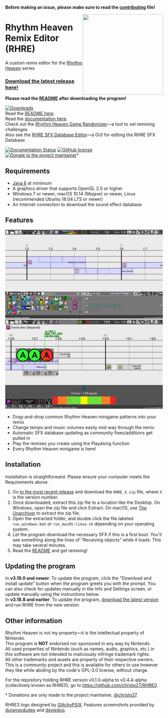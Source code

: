 **Before making an issue, please make sure to read the [contributing](.github/CONTRIBUTING.md) file!**

<img align="right" src="core/assets/images/icon/256.png" height="256" width="256">

# Rhythm Heaven Remix Editor (RHRE)
A custom remix editor for the [Rhythm Heaven](https://en.wikipedia.org/wiki/Rhythm_Heaven_Megamix) series

### [Download the latest release here!](https://github.com/chrislo27/RhythmHeavenRemixEditor/releases)

**Please read the [README](http://rhre.readthedocs.io/en/latest/README/) after
downloading the program!**

[![Downloads](https://img.shields.io/github/downloads/chrislo27/RhythmHeavenRemixEditor/total.svg)](https://github.com/chrislo27/RhythmHeavenRemixEditor/releases)<br>
Read the [README here](http://rhre.readthedocs.io/en/latest/README/).<br>
Read the [documentation here](http://rhre.readthedocs.io/en/latest/).<br>
Check out the [Rhythm Heaven Game Randomizer](https://github.com/chrislo27/RHGR)—a tool to set remixing challenges<br>
Also see the [RHRE SFX Database Editor](https://github.com/chrislo27/RSDE)—a GUI for editing the RHRE SFX Database<br>

[![Documentation Status](https://readthedocs.org/projects/rhre/badge/?version=latest)](http://rhre.readthedocs.io/en/latest/?badge=latest)
[![GitHub license](https://img.shields.io/github/license/chrislo27/RhythmHeavenRemixEditor.svg)](https://github.com/chrislo27/RhythmHeavenRemixEditor/blob/dev/LICENSE.txt)
[![Donate to the project maintainer](https://img.shields.io/badge/Donate-PayPal-blue.svg?logo=paypal)](https://www.paypal.com/cgi-bin/webscr?cmd=_s-xclick&hosted_button_id=VA45DPLCC4958)†

## Requirements
* [Java 8](https://java.com/en/download/) at minimum
* A graphics driver that supports OpenGL 2.0 or higher
* Windows 7 or newer, macOS 10.14 (Mojave) or newer, Linux (recommended Ubuntu 18.04 LTS or newer)
* An Internet connection to download the sound effect database

## Features
![Editor screenshot by durangodudes](.github/fp_editor_v3.19.4.png)
![Playalong screenshot by dexiedoo](.github/fp_playalong_v3.19.4.png)

* Drag-and-drop common Rhythm Heaven minigame patterns into your remix
* Change tempo and music volumes easily mid-way through the remix
* Automatic SFX database updating as community fixes/additions get pulled in
* Play the remixes you create using the Playalong function
* Every Rhythm Heaven minigame is here!

## Installation
Installation is straightforward. Please ensure your computer meets the Requirements above.
1. Go [to the most recent release](https://github.com/chrislo27/RhythmHeavenRemixEditor/releases/latest) and download the `RHRE_X.zip` file, where `X` is the version number.
2. Once downloaded, extract this zip file to a location like the Desktop. On Windows, open the zip file and click Extract. On macOS, use [The Unarchiver](https://theunarchiver.com/) to extract the zip file.
3. Open the extracted folder, and double click the file labeled `run_windows.bat` or `run_macOS-linux.sh` depending on your operating system.
4. Let the program download the necessary SFX if this is a first boot. You'll see something along the lines of "Receiving objects" while it loads. This may take several minutes.
5. Read the [README](http://rhre.readthedocs.io/en/latest/README/) and get remixing!

## Updating the program
In **v3.19.0 and newer**: To update the program, click the "Download and install update" button when the program greets you with the prompt. You can also check for updates manually in the Info and Settings screen, or update manually using the instructions below.<br>
In **v3.18.8 and earlier**: To update the program, [download the latest version](https://github.com/chrislo27/RhythmHeavenRemixEditor/releases/latest) and run RHRE from the new version.<br>

## Other information
Rhythm Heaven is not my property—it is the intellectual property of Nintendo.<br>
This program is **NOT** endorsed nor sponsored in any way by Nintendo.<br>
All used properties of Nintendo (such as names, audio, graphics, etc.) in this software are not intended to maliciously infringe trademark rights.<br>
All other trademarks and assets are property of their respective owners.
This is a community project and this is available for others to use
however they like while abiding by the code's GPL-3.0 license, without charge.

For the repository holding RHRE version v0.1.0-alpha to v0.4.4-alpha (collectively known as RHRE0), go to <https://github.com/chrislo27/RHRE0>.

† Donations are only made to the project maintainer, [@chrislo27](https://github.com/chrislo27).

RHRE3 logo designed by [GlitchyPSIX](https://www.youtube.com/user/supermarioglitchy33/). Features screenshots provided by [durangodudes](https://www.youtube.com/channel/UCnBvcACARyY8JYHrOr4NxzQ) and [dexiedoo](https://www.youtube.com/channel/UC_ckCtLt88aI8Qzz5VM3UwA).
